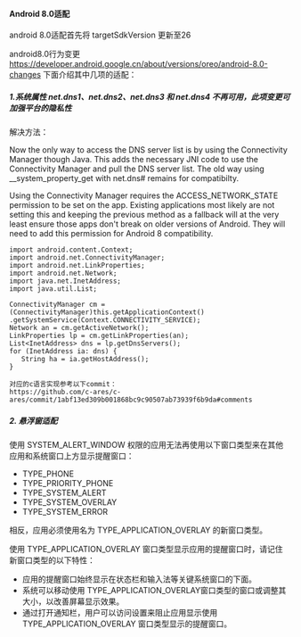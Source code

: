 #### Android 8.0适配
android 8.0适配首先将 targetSdkVersion 更新至26

android8.0行为变更 https://developer.android.google.cn/about/versions/oreo/android-8.0-changes 下面介绍其中几项的适配：
#####  1.系统属性 net.dns1、net.dns2、net.dns3 和 net.dns4 不再可用，此项变更可加强平台的隐私性
解决方法：

Now the only way to access the DNS server list is by using the Connectivity Manager though Java. This adds the necessary JNI code to use the Connectivity Manager and pull the DNS server list. The old way using __system_property_get with net.dns# remains for compatibilty.

Using the Connectivity Manager requires the ACCESS_NETWORK_STATE permission to be set on the app. Existing applications most likely are not setting this and keeping the previous method as a fallback will at the very least ensure those apps don't break on older versions of Android. They will need to add this permission for Android 8 compatibility.

```
import android.content.Context;
import android.net.ConnectivityManager;
import android.net.LinkProperties;
import android.net.Network;
import java.net.InetAddress;
import java.util.List;

ConnectivityManager cm = (ConnectivityManager)this.getApplicationContext()
.getSystemService(Context.CONNECTIVITY_SERVICE);
Network an = cm.getActiveNetwork();
LinkProperties lp = cm.getLinkProperties(an);
List<InetAddress> dns = lp.getDnsServers();
for (InetAddress ia: dns) {
   String ha = ia.getHostAddress();
}

对应的c语言实现参考以下commit：
https://github.com/c-ares/c-ares/commit/1abf13ed309b001868bc9c90507ab73939f6b9da#comments
``` 
##### 2. 悬浮窗适配
使用 SYSTEM_ALERT_WINDOW 权限的应用无法再使用以下窗口类型来在其他应用和系统窗口上方显示提醒窗口：

- TYPE_PHONE
- TYPE_PRIORITY_PHONE
- TYPE_SYSTEM_ALERT
- TYPE_SYSTEM_OVERLAY
- TYPE_SYSTEM_ERROR

相反，应用必须使用名为 TYPE_APPLICATION_OVERLAY 的新窗口类型。

使用 TYPE_APPLICATION_OVERLAY 窗口类型显示应用的提醒窗口时，请记住新窗口类型的以下特性：

- 应用的提醒窗口始终显示在状态栏和输入法等关键系统窗口的下面。
- 系统可以移动使用 TYPE_APPLICATION_OVERLAY窗口类型的窗口或调整其大小，以改善屏幕显示效果。
- 通过打开通知栏，用户可以访问设置来阻止应用显示使用 TYPE_APPLICATION_OVERLAY 窗口类型显示的提醒窗口。


